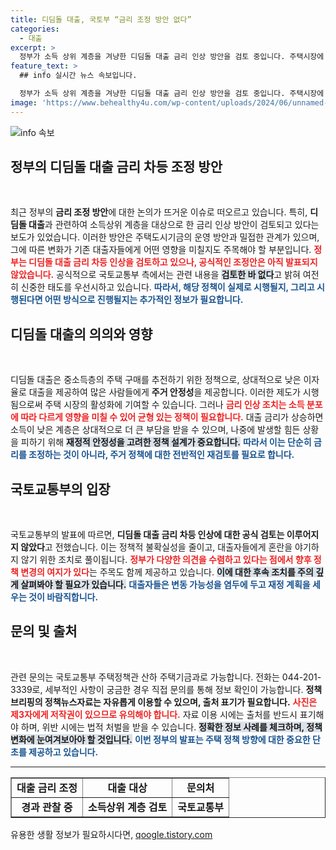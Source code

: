 ```yaml
---
title: 디딤돌 대출, 국토부 “금리 조정 방안 없다”
categories:
  - 대출
excerpt: >
  정부가 소득 상위 계층을 겨냥한 디딤돌 대출 금리 인상 방안을 검토 중입니다. 주택시장에 미칠 영향이 주목됩니다. 과연 이 조치가 주택 수요에 어떤 변화를 가져올까요? 클릭해서 살펴보세요!
feature_text: >
  ## info 실시간 뉴스 속보입니다.

  정부가 소득 상위 계층을 겨냥한 디딤돌 대출 금리 인상 방안을 검토 중입니다. 주택시장에 미칠 영향이 주목됩니다. 과연 이 조치가 주택 수요에 어떤 변화를 가져올까요? 클릭해서 살펴보세요!
image: 'https://www.behealthy4u.com/wp-content/uploads/2024/06/unnamed-file.png'
---
```


<p><img src="https://www.behealthy4u.com/wp-content/uploads/2024/06/unnamed-file.png" alt="info 속보" /></p>

<h2 data-ke-size="size26">정부의 디딤돌 대출 금리 차등 조정 방안</h2>

<p data-ke-size="size16">&nbsp;</p>

<p data-ke-size="size16">최근 정부의 <b>금리 조정 방안</b>에 대한 논의가 뜨거운 이슈로 떠오르고 있습니다. 특히, <b>디딤돌 대출</b>과 관련하여 소득상위 계층을 대상으로 한 금리 인상 방안이 검토되고 있다는 보도가 있었습니다. 이러한 방안은 주택도시기금의 운영 방안과 밀접한 관계가 있으며, 그에 따른 변화가 기존 대출자들에게 어떤 영향을 미칠지도 주목해야 할 부분입니다. <b><span style="color: #ee2323;">정부는 디딤돌 대출 금리 차등 인상을 검토하고 있으나, 공식적인 조정안은 아직 발표되지 않았습니다.</span></b> 공식적으로 국토교통부 측에서는 관련 내용을 <b><span style="background-color: #21538527;">검토한 바 없다</span></b>고 밝혀 여전히 신중한 태도를 우선시하고 있습니다. <b><span style="color: #1a5490;">따라서, 해당 정책이 실제로 시행될지, 그리고 시행된다면 어떤 방식으로 진행될지는 추가적인 정보가 필요합니다.</span></b></p>

<h2 data-ke-size="size26">디딤돌 대출의 의의와 영향</h2>

<p data-ke-size="size16">&nbsp;</p>

<p data-ke-size="size16">디딤돌 대출은 중소득층의 주택 구매를 추전하기 위한 정책으로, 상대적으로 낮은 이자율로 대출을 제공하여 많은 사람들에게 <b>주거 안정성</b>을 제공합니다. 이러한 제도가 시행됨으로써 주택 시장의 활성화에 기여할 수 있습니다. 그러나 <b><span style="color: #ee2323;">금리 인상 조치는 소득 분포에 따라 다르게 영향을 미칠 수 있어 균형 있는 정책이 필요합니다.</span></b> 대출 금리가 상승하면 소득이 낮은 계층은 상대적으로 더 큰 부담을 받을 수 있으며, 나중에 발생할 힘든 상황을 피하기 위해 <b><span style="background-color: #21538527;">재정적 안정성을 고려한 정책 설계가 중요합니다.</span></b> <b><span style="color: #1a5490;">따라서 이는 단순히 금리를 조정하는 것이 아니라, 주거 정책에 대한 전반적인 재검토를 필요로 합니다.</span></b></p>

<h2 data-ke-size="size26">국토교통부의 입장</h2>

<p data-ke-size="size16">&nbsp;</p>

<p data-ke-size="size16">국토교통부의 발표에 따르면, <b>디딤돌 대출 금리 차등 인상에 대한 공식 검토는 이루어지지 않았다</b>고 전했습니다. 이는 정책적 불확실성을 줄이고, 대출자들에게 혼란을 야기하지 않기 위한 조치로 풀이됩니다. <b><span style="color: #ee2323;">정부가 다양한 의견을 수렴하고 있다는 점에서 향후 정책 변경의 여지가 있다</span></b>는 주목도 함께 제공하고 있습니다. <b><span style="background-color: #21538527;">이에 대한 후속 조치를 주의 깊게 살펴봐야 할 필요가 있습니다.</span></b> <b><span style="color: #1a5490;">대출자들은 변동 가능성을 염두에 두고 재정 계획을 세우는 것이 바람직합니다.</span></b></p>

<h2 data-ke-size="size26">문의 및 출처</h2>

<p data-ke-size="size16">&nbsp;</p>

<p data-ke-size="size16">관련 문의는 국토교통부 주택정책관 산하 주택기금과로 가능합니다. 전화는 044-201-3339로, 세부적인 사항이 궁금한 경우 직접 문의를 통해 정보 확인이 가능합니다. <b>정책브리핑의 정책뉴스자료는 자유롭게 이용할 수 있으며, 출처 표기가 필요합니다.</b> <b><span style="color: #ee2323;">사진은 제3자에게 저작권이 있으므로 유의해야 합니다.</span></b>  자료 이용 시에는 출처를 반드시 표기해야 하며, 위반 시에는 법적 처벌을 받을 수 있습니다. <b><span style="background-color: #21538527;">정확한 정보 사례를 체크하며, 정책 변화에 눈여겨보아야 할 것입니다.</span></b> <b><span style="color: #1a5490;">이번 정부의 발표는 주택 정책 방향에 대한 중요한 단초를 제공하고 있습니다.</span></b></p>

<p data-ke-size="size16"></p>

<hr>

<table style="border-collapse: collapse; width: 100%;" border="1">
<tbody>
<tr>
<td style="text-align: center; height: 17px;"><b>대출 금리 조정</b></td>
<td style="text-align: center; height: 17px;"><b>대출 대상</b></td>
<td style="text-align: center; height: 17px;"><b>문의처</b></td>
</tr>
<tr>
<td style="text-align: center; height: 17px;"><b>경과 관찰 중</b></td>
<td style="text-align: center; height: 17px;"><b>소득상위 계층 검토</b></td>
<td style="text-align: center; height: 17px;"><b>국토교통부</b></td>
</tr>
</tbody>
</table>

<p data-ke-size="size16"></p>
유용한 생활 정보가 필요하시다면, <a href="https://qoogle.tistory.com" rel="dofollow">qoogle.tistory.com</a>


